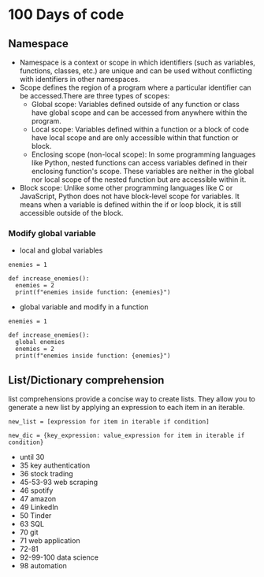 # 100 Days of code
## Namespace
* Namespace is a context or scope in which identifiers (such as variables, functions, classes, etc.) are unique and can be used without conflicting with identifiers in other namespaces. 
* Scope defines the region of a program where a particular identifier can be accessed.There are three types of scopes:
  * Global scope: Variables defined outside of any function or class have global scope and can be accessed from anywhere within the program.
  * Local scope: Variables defined within a function or a block of code have local scope and are only accessible within that function or block.
  * Enclosing scope (non-local scope): In some programming languages like Python, nested functions can access variables defined in their enclosing function's scope. These variables are neither in the global nor local scope of the nested function but are accessible within it.
* Block scope: Unlike some other programming languages like C or JavaScript, Python does not have block-level scope for variables. It means when a variable is defined within the if or loop block, it is still accessible outside of the block.
### Modify global variable
* local and global variables
```
enemies = 1

def increase_enemies():
  enemies = 2
  print(f"enemies inside function: {enemies}")
```
* global variable and modify in a function
```
enemies = 1

def increase_enemies():
  global enemies
  enemies = 2
  print(f"enemies inside function: {enemies}")
```
## List/Dictionary comprehension
list comprehensions provide a concise way to create lists. They allow you to generate a new list by applying an expression to each item in an iterable.

```new_list = [expression for item in iterable if condition]```

```new_dic = {key_expression: value_expression for item in iterable if condition}```
* until 30
* 35 key authentication
* 36 stock trading
* 45-53-93 web scraping
* 46 spotify
* 47 amazon
* 49 LinkedIn
* 50 Tinder
* 63 SQL
* 70 git
* 71 web application
* 72-81
* 92-99-100 data science
* 98 automation

